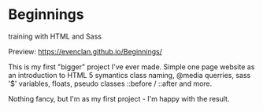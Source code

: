 # Beginnings
training with HTML and Sass 

Preview: https://evenclan.github.io/Beginnings/

This is my first "bigger" project I've ever made. Simple one page website as an introduction to HTML 5 symantics class naming, @media querries, sass '$' variables, floats, pseudo classes ::before / ::after and more.

Nothing fancy, but I'm as my first project - I'm happy with the result.

 


